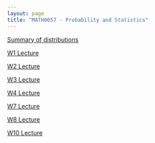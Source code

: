 ```yaml
---
layout: page
title: "MATH0057 - Probability and Statistics"
---
```

<a href="/57/X">Summary of distributions</a>

<a href="/57/W1">W1 Lecture</a>

<a href="/57/W2">W2 Lecture</a>

<a href="/57/W3">W3 Lecture</a>

<a href="/57/W4">W4 Lecture</a>

<a href="/57/W7">W7 Lecture</a>

<a href="/57/W8">W8 Lecture</a>

<a href="/57/W10">W10 Lecture</a>
